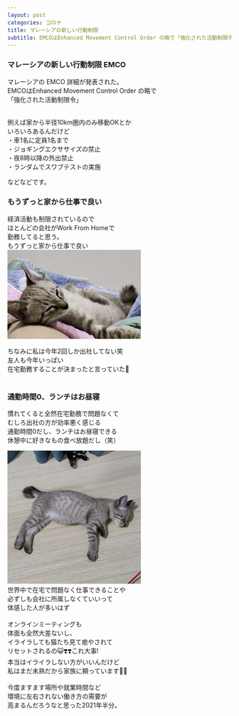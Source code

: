 ```yaml
---
layout: post
categories: コロナ
title: マレーシアの新しい行動制限
subtitle: EMCOはEnhanced Movement Control Order の略で「強化された活動制限令」
---
```

### マレーシアの新しい行動制限 EMCO
マレーシアの EMCO 詳細が発表された。<br>
EMCOはEnhanced Movement Control Order の略で<br>
「強化された活動制限令」<br>
<br>

例えば家から半径10km圏内のみ移動OKとか<br>
いろいろあるんだけど<br>
・車1名に定員1名まで<br>
・ジョギングエクササイズの禁止<br>
・夜8時以降の外出禁止<br>
・ランダムでスワブテストの実施<br>

などなどです。<br>

### もうずっと家から仕事で良い
経済活動も制限されているので<br>
ほとんどの会社がWork From Homeで<br>
勤務してると思う。<br>
もうずっと家から仕事で良い<br>
![爆睡ごま](/assets/img/2021-07-02-4.1/爆睡ごま.jpg)

ちなみに私は今年2回しか出社してない笑<br>
友人も今年いっぱい<br>
在宅勤務することが決まったと言っていた🤗<br>
<br>

### 通勤時間0、ランチはお昼寝
慣れてくると全然在宅勤務で問題なくて<br>
むしろ出社の方が効率悪く感じる<br>
通勤時間0だし、ランチはお昼寝できる<br>
休憩中に好きなもの食べ放題だし（笑）<br>

![お昼寝ごま](/assets/img/2021-07-02-4.1/お昼寝ごま.jpg)
<br>
世界中で在宅で問題なく仕事できることや<br>
必ずしも会社に所属しなくていいって<br>
体感した人が多いはず<br>
<br>
オンラインミーティングも<br>
体面も全然大差ないし、<br>
イライラしても猫たち見て癒やされて<br>
リセットされるの😺❣️❣️これ大事!<br>
本当はイライラしない方がいいんだけど<br>
私はまだ未熟だから家族に頼っています🧑‍🍼<br>
<br>
今度ますます場所や就業時間など<br>
環境に左右されない働き方の需要が<br>
高まるんだろうなと思った2021年半分。<br>
<br>

